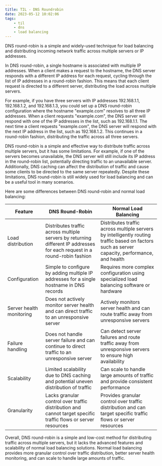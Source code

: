 ```yaml
---
title: TIL - DNS Roundrobin
date: 2023-05-12 10:02:06
tags:
    - til
    - dns
    - load balancing
---
```


DNS round-robin is a simple and widely-used technique for load balancing and distributing incoming network traffic across multiple servers or IP addresses.

In DNS round-robin, a single hostname is associated with multiple IP addresses. When a client makes a request to the hostname, the DNS server responds with a different IP address for each request, cycling through the list of IP addresses in a round-robin fashion. This means that each client request is directed to a different server, distributing the load across multiple servers.

For example, if you have three servers with IP addresses 192.168.1.1, 192.168.1.2, and 192.168.1.3, you could set up a DNS round-robin configuration where the hostname "example.com" resolves to all three IP addresses. When a client requests "example.com", the DNS server will respond with one of the IP addresses in the list, such as 192.168.1.1. The next time a client requests "example.com", the DNS server will respond with the next IP address in the list, such as 192.168.1.2. This continues in a round-robin fashion, distributing the traffic across all three servers.

DNS round-robin is a simple and effective way to distribute traffic across multiple servers, but it has some limitations. For example, if one of the servers becomes unavailable, the DNS server will still include its IP address in the round-robin list, potentially directing traffic to an unavailable server. Additionally, DNS caching can affect the distribution of traffic and cause some clients to be directed to the same server repeatedly. Despite these limitations, DNS round-robin is still widely used for load balancing and can be a useful tool in many scenarios.

Here are some differences between DNS round-robin and normal load balancing:

| Feature| DNS Round-Robin| Normal Load Balancing|
| ------------------------ | ------------------------------------------------------------------------------------------------------------------------- | ---------------------------------------------------------------------------------------------------------------------------------------------- |
| Load distribution        | Distributes traffic across multiple servers by returning different IP addresses for each request in a round-robin fashion | Distributes traffic across multiple servers by intelligently routing traffic based on factors such as server capacity, performance, and health |
| Configuration            | Simple to configure by adding multiple IP addresses for a single hostname in DNS records                                  | Requires more complex configuration using specialized load balancing software or hardware                                                      |
| Server health monitoring | Does not actively monitor server health and can direct traffic to an unresponsive server                                  | Actively monitors server health and can route traffic away from unresponsive servers                                                           |
| Failure handling         | Does not handle server failure and can continue to direct traffic to an unresponsive server                               | Can detect server failures and route traffic away from unresponsive servers to ensure high availability                                        |
| Scalability              | Limited scalability due to DNS caching and potential uneven distribution of traffic                                       | Can scale to handle large amounts of traffic and provide consistent performance                                                                |
| Granularity              | Lacks granular control over traffic distribution and cannot target specific traffic flows or server resources             | Provides granular control over traffic distribution and can target specific traffic flows or server resources                                  |

Overall, DNS round-robin is a simple and low-cost method for distributing traffic across multiple servers, but it lacks the advanced features and scalability of normal load balancing solutions. Normal load balancing provides more granular control over traffic distribution, better server health monitoring, and can scale to handle large amounts of traffic.
